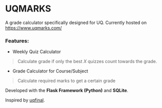 # UQMARKS

A grade calculator specifically designed for UQ. 
Currently hosted on https://www.uqmarks.com/

### Features:
* Weekly Quiz Calculator
> Calculate grade if only the best *X* quizzes count towards the grade.
* Grade Calculator for Course/Subject
> Calculate required marks to get a certain grade

Developed with the **Flask Framework (Python)** and **SQLite**.

Inspired by [uqfinal](https://uqfinal.com/).

